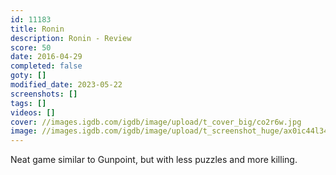 ```yaml
---
id: 11183
title: Ronin
description: Ronin - Review
score: 50
date: 2016-04-29
completed: false
goty: []
modified_date: 2023-05-22
screenshots: []
tags: []
videos: []
cover: //images.igdb.com/igdb/image/upload/t_cover_big/co2r6w.jpg
image: //images.igdb.com/igdb/image/upload/t_screenshot_huge/ax0ic44l34vhlfprg4zs.jpg
---
```

Neat game similar to Gunpoint, but with less puzzles and more killing.